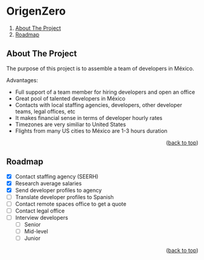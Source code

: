 # OrigenZero

<!-- TABLE OF CONTENTS -->
 <ol>
    <li><a href="#about-the-project">About The Project</a></li> 
    <li><a href="#roadmap">Roadmap</a></li>
  </ol>

<!-- ABOUT THE PROJECT -->

## About The Project

The purpose of this project is to assemble a team of developers in México.

Advantages:

- Full support of a team member for hiring developers and open an office
- Great pool of talented developers in México
- Contacts with local staffing agencies, developers, other developer teams, legal offices, etc
- It makes financial sense in terms of developer hourly rates
- Timezones are very similiar to United States
- Flights from many US cities to México are 1-3 hours duration

<p align="right">(<a href="#top">back to top</a>)</p>

<!-- ROADMAP -->

## Roadmap

- [x] Contact staffing agency (SEERH)
- [x] Research average salaries
- [x] Send developer profiles to agency
- [ ] Translate developer profiles to Spanish
- [ ] Contact remote spaces office to get a quote
- [ ] Contact legal office
- [ ] Interview developers
  - [ ] Senior
  - [ ] Mid-level
  - [ ] Junior

<p align="right">(<a href="#top">back to top</a>)</p>
